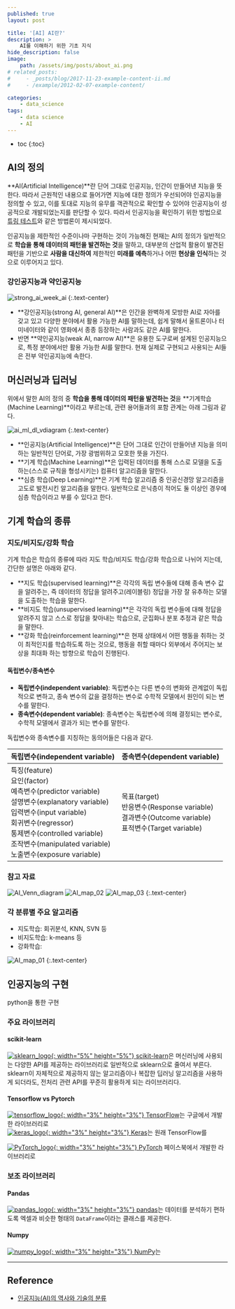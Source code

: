 ```yaml
---
published: true
layout: post

title: '[AI] AI란?'
description: >
    AI를 이해하기 위한 기초 지식
hide_description: false
image: 
    path: /assets/img/posts/about_ai.png
# related_posts:
#     - _posts/blog/2017-11-23-example-content-ii.md
#     - /example/2012-02-07-example-content/

categories:
    - data_science
tags:
    - data science
    - AI
---
```

* toc
{:toc}

## AI의 정의

**AI(Artificial Intelligence)**란 단어 그대로 인공지능, 인간이 만들어낸 지능을 뜻한다. 따라서 근원적인 내용으로 들어가면 지능에 대한 정의가 우선되어야 인공지능을 정의할 수 있고, 이를 토대로 지능의 유무를 객관적으로 확인할 수 있어야 인공지능이 성공적으로 개발되었는지를 판단할 수 있다. 따라서 인공지능을 확인하기 위한 방법으로 [튜링 테스트](https://ko.wikipedia.org/wiki/%ED%8A%9C%EB%A7%81_%ED%85%8C%EC%8A%A4%ED%8A%B8)와 같은 방법론이 제시되었다.  

인공지능을 제한적인 수준이나마 구현하는 것이 가능해진 현재는 AI의 정의가 일반적으로 **학습을 통해 데이터의 패턴을 발견하는 것**을 말하고, 대부분의 산업적 활용이 발견된 패턴을 기반으로 **사람을 대신하여** 제한적인 **미래를 예측**하거나 어떤 **현상을 인식**하는 것으로 이루어지고 있다.  

### 강인공지능과 약인공지능

![strong_ai_week_ai](/assets/img/posts/about_ai.png)
{:.text-center}

- **강인공지능(strong AI, general AI)**은 인간을 완벽하게 모방한 AI로 자아를 갖고 있고 다양한 분야에서 활용 가능한 AI를 말하는데, 쉽게 말해서 울트론이나 터미네이터와 같이 영화에서 종종 등장하는 사람과도 같은 AI를 말한다.
- 반면 **약인공지능(weak AI, narrow AI)**은 유용한 도구로써 설계된 인공지능으로, 특정 분야에서만 활용 가능한 AI를 말한다. 현재 실제로 구현되고 사용되는 AI들은 전부 약인공지능에 속한다.

## 머신러닝과 딥러닝

위에서 말한 AI의 정의 중 **학습을 통해 데이터의 패턴을 발견하는 것**을 **기계학습(Machine Learning)**이라고 부르는데, 관련 용어들과의 포함 관계는 아래 그림과 같다.  

![ai_ml_dl_vdiagram](/assets/img/posts/ai_ml_dl_vdiagram.png)
{:.text-center}

- **인공지능(Artificial Intelligence)**은 단어 그대로 인간이 만들어낸 지능을 의미하는 일반적인 단어로, 가장 광범위하고 모호한 뜻을 가진다.
- **기계 학습(Machine Learning)**은 입력된 데이터를 통해 스스로 모델을 도출하는(스스로 규칙을 형성시키는) 컴퓨터 알고리즘을 말한다.
- **심층 학습(Deep Learning)**은 기계 학습 알고리즘 중 인공신경망 알고리즘을 고도로 발전시킨 알고리즘을 말한다. 일반적으로 은닉층이 적어도 둘 이상인 경우에 심층 학습이라고 부를 수 있다고 한다.

## 기계 학습의 종류

### 지도/비지도/강화 학습

기계 학습은 학습의 종류에 따라 지도 학습/비지도 학습/강화 학습으로 나뉘어 지는데, 간단한 설명은 아래와 같다.

- **지도 학습(supervised learning)**은 각각의 독립 변수들에 대해 종속 변수 값을 알려주는, 즉 데이터의 정답을 알려주고(레이블링) 정답을 가장 잘 유추하는 모델을 도출하는 학습을 말한다.
- **비지도 학습(unsupervised learning)**은 각각의 독립 변수들에 대해 정답을 알려주지 않고 스스로 정답을 찾아내는 학습으로, 군집화나 분포 추정과 같은 학습을 말한다.
- **강화 학습(reinforcement learning)**은 현재 상태에서 어떤 행동을 취하는 것이 최적인지를 학습하도록 하는 것으로, 행동을 취할 때마다 외부에서 주어지는 보상을 최대화 하는 방향으로 학습이 진행된다.

#### 독립변수/종속변수

- **독립변수(independent variable)**: 독립변수는 다른 변수의 변화와 관계없이 독립적으로 변하고, 종속 변수의 값을 결정하는 변수로 수학적 모델에서 원인이 되는 변수를 말한다.
- **종속변수(dependent variable)**: 종속변수는 독립변수에 의해 결정되는 변수로, 수학적 모델에서 결과가 되는 변수를 말한다.

독립변수와 종속변수를 지칭하는 동의어들은 다음과 같다.

|독립변수(independent variable)|종속변수(dependent variable)|
|-|-|
|특징(feature)<br>요인(factor)<br>예측변수(predictor variable)<br>설명변수(explanatory variable)<br>입력변수(input variable)<br>회귀변수(regressor)<br>통제변수(controlled variable)<br>조작변수(manipulated variable)<br>노출변수(exposure variable)|목표(target)<br>반응변수(Response variable)<br>결과변수(Outcome variable)<br>표적변수(Target variable)|

### 참고 자료

![AI_Venn_diagram](/assets/img/posts/AI_Venn_diagram.png)
![AI_map_02](/assets/img/posts/AI_map_02.png)
![AI_map_03](/assets/img/posts/AI_map_03.png)
{:.text-center}

### 각 분류별 주요 알고리즘

- 지도학습: 회귀분석, KNN, SVN 등
- 비지도학습: k-means 등
- 강화학습: 

![AI_map_01](/assets/img/posts/AI_map_01.png)
{:.text-center}

## 인공지능의 구현

python을 통한 구현

### 주요 라이브러리

#### scikit-learn

[![sklearn_logo](/assets/img/posts/logo_scikit-learn.png){: width="5%" height="5%"} scikit-learn](https://scikit-learn.org/)은 머신러닝에 사용되는 다양한 API를 제공하는 라이브러리로 일반적으로 sklearn으로 줄여서 부른다. sklearn이 자체적으로 제공하지 않는 알고리즘이나 복잡한 딥러닝 알고리즘을 사용하게 되더라도, 전처리 관련 API를 꾸준히 활용하게 되는 라이브러리다.  

#### Tensorflow vs Pytorch

[![tensorflow_logo](/assets/img/posts/logo_Tensorflow.svg){: width="3%" height="3%"} TensorFlow](https://www.tensorflow.org/)는 구글에서 개발한 라이브러리로  
[![keras_logo](/assets/img/posts/logo_Keras.svg){: width="3%" height="3%"} Keras](https://keras.io/)는 원래 TensorFlow를 

[![PyTorch_logo](/assets/img/posts/logo_PyTorch.png){: width="3%" height="3%"} PyTorch](https://pytorch.org/) 페이스북에서 개발한 라이브러리로


### 보조 라이브러리

#### Pandas

[![pandas_logo](/assets/img/posts/logo_pandas.svg){: width="3%" height="3%"} pandas](https://pandas.pydata.org/)는 데이터를 분석하기 편하도록 엑셀과 비슷한 형태의 `DataFrame`이라는 클래스를 제공한다.

#### Numpy

[![numpy_logo](/assets/img/posts/logo_numpy.svg){: width="3%" height="3%"} NumPy](https://numpy.org/)는

---
## Reference
- [인공지능(AI)의 역사와 기술의 분류](https://saintbinary.tistory.com/21)